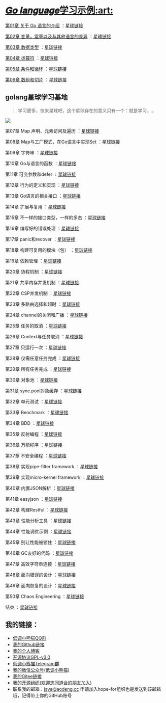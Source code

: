 <h1><a href="https://github.com/java-aodeng/golang-examples">𝑮𝒐 𝒍𝒂𝒏𝒈𝒖𝒂𝒈𝒆学习示例:art:</a></h1>

<a href="https://github.com/java-aodeng/golang-examples/blob/master/go-01/1.md">第01章 关于 Go 语言的介绍</a> ：<a href="https://t.zsxq.com/fuRr33f">星球链接</a>

<a href="https://github.com/java-aodeng/golang-examples/blob/master/go-02/1.md">第02章 变量，常量以及与其他语言的差异</a> ：<a href="https://t.zsxq.com/qrBMbuB">星球链接</a>

<a href="https://github.com/java-aodeng/golang-examples/blob/master/go-03/1.md">第03章 数据类型</a> ：<a href="https://t.zsxq.com/Vn2rfAm">星球链接</a>

<a href="https://github.com/java-aodeng/golang-examples/blob/master/go-04/1.md">第04章 运算符</a> ：<a href="https://t.zsxq.com/qvvzZb2">星球链接</a>

<a href="https://github.com/java-aodeng/golang-examples/blob/master/go-05/1.md">第05章 条件和循环</a> ：<a href="https://t.zsxq.com/fyBiMJI">星球链接</a>

<a href="https://github.com/java-aodeng/golang-examples/blob/master/go-06/1.md">第06章 数组和切片</a> ：<a href="https://t.zsxq.com/qvvzZb2">星球链接</a>

## golang星球学习基地
> 学习更多，快来星球吧，这个星球存在的意义只有一个：就是学习……

![](https://i.loli.net/2019/06/13/5d01b9fbec81470229.png)

第07章 Map 声明、元素访问及遍历 ：<a href="https://t.zsxq.com/qvvzZb2">星球链接</a>

第08章 Map与工厂模式，在Go语言中实现Set ：<a href="https://t.zsxq.com/qvvzZb2">星球链接</a>

第09章 字符串 ：<a href="https://t.zsxq.com/qvvzZb2">星球链接</a>

第10章 Go与语言的函数 ：<a href="https://t.zsxq.com/qvvzZb2">星球链接</a>

第11章 可变参数和defer ：<a href="https://t.zsxq.com/qvvzZb2">星球链接</a>

第12章 行为的定义和实现 ：<a href="https://t.zsxq.com/qvvzZb2">星球链接</a>

第13章 Go语言的相关接口 ：<a href="https://t.zsxq.com/qvvzZb2">星球链接</a>

第14章 扩展与复用 ：<a href="https://t.zsxq.com/qvvzZb2">星球链接</a>

第15章 不一样的接口类型，一样的多态 ：<a href="https://t.zsxq.com/qvvzZb2">星球链接</a>

第16章 编写好的错误处理 ：<a href="https://t.zsxq.com/qvvzZb2">星球链接</a>

第17章 panic和recover ：<a href="https://t.zsxq.com/qvvzZb2">星球链接</a>

第18章 构建可复用的模块（包） ：<a href="https://t.zsxq.com/qvvzZb2">星球链接</a>

第19章 依赖管理 ：<a href="https://t.zsxq.com/qvvzZb2">星球链接</a>

第20章 协程机制 ：<a href="https://t.zsxq.com/qvvzZb2">星球链接</a>

第21章 共享内存并发机制 ：<a href="https://t.zsxq.com/qvvzZb2">星球链接</a>

第22章 CSP并发机制 ：<a href="https://t.zsxq.com/qvvzZb2">星球链接</a>

第23章 多路由选择和超时 ：<a href="https://t.zsxq.com/qvvzZb2">星球链接</a>

第24章 channel的关闭和广播 ：<a href="https://t.zsxq.com/qvvzZb2">星球链接</a>

第25章 任务的取消 ：<a href="https://t.zsxq.com/qvvzZb2">星球链接</a>

第26章 Context与任务取消 ：<a href="https://t.zsxq.com/qvvzZb2">星球链接</a>

第27章 只运行一次 ：<a href="https://t.zsxq.com/qvvzZb2">星球链接</a>

第28章 仅需任意任务完成 ：<a href="https://t.zsxq.com/qvvzZb2">星球链接</a>

第29章 所有任务完成 ：<a href="https://t.zsxq.com/qvvzZb2">星球链接</a>

第30章 对象池 ：<a href="https://t.zsxq.com/qvvzZb2">星球链接</a>

第31章 sync.pool对象缓存 ：<a href="https://t.zsxq.com/qvvzZb2">星球链接</a>

第32章 单元测试 ：<a href="https://t.zsxq.com/qvvzZb2">星球链接</a>

第33章 Benchmark ：<a href="https://t.zsxq.com/qvvzZb2">星球链接</a>

第34章 BDD ：<a href="https://t.zsxq.com/qvvzZb2">星球链接</a>

第35章 反射编程 ：<a href="https://t.zsxq.com/qvvzZb2">星球链接</a>

第36章 万能程序 ：<a href="https://t.zsxq.com/qvvzZb2">星球链接</a>

第37章 不安全编程 ：<a href="https://t.zsxq.com/qvvzZb2">星球链接</a>

第38章 实现pipe-filter framework ：<a href="https://t.zsxq.com/qvvzZb2">星球链接</a>

第39章 实现micro-kernel framework ：<a href="https://t.zsxq.com/qvvzZb2">星球链接</a>

第40章 内置JSON解析 ：<a href="https://t.zsxq.com/qvvzZb2">星球链接</a>

第41章 easyjson ：<a href="https://t.zsxq.com/qvvzZb2">星球链接</a>

第42章 构建Restful ：<a href="https://t.zsxq.com/qvvzZb2">星球链接</a>

第43章 性能分析工具 ：<a href="https://t.zsxq.com/qvvzZb2">星球链接</a>

第44章 性能调优示例 ：<a href="https://t.zsxq.com/qvvzZb2">星球链接</a>

第45章 别让性能被锁住 ：<a href="https://t.zsxq.com/qvvzZb2">星球链接</a>

第46章 GC友好的代码 ：<a href="https://t.zsxq.com/qvvzZb2">星球链接</a>

第47章 高效字符串连接 ：<a href="https://t.zsxq.com/qvvzZb2">星球链接</a>

第48章 面向错误的设计 ：<a href="https://t.zsxq.com/qvvzZb2">星球链接</a>

第49章 面向恢复的设计 ：<a href="https://t.zsxq.com/qvvzZb2">星球链接</a>

第50章 Chaos Engineering ：<a href="https://t.zsxq.com/qvvzZb2">星球链接</a>

结束 ：<a href="https://t.zsxq.com/qvvzZb2">星球链接</a>

## 我的链接：

- [低调小熊猫QQ群](https://jq.qq.com/?_wv=1027&k=5y4H7Nz) 
- [我的Github链接](https://github.com/java-aodeng)
- [我的个人博客](https://aodeng.cc)
- [开源协议GPL-v3.0](https://github.com/java-aodeng/golang-examples/blob/master/LICENSE)
- [低调小熊猫Telegram群](https://t.me/joinchat/LSsyBxVKLGEkF5MtIhg6TQ)
- [我的微信公众号(低调小熊猫)](https://mp.weixin.qq.com/s/l5t8WSCG_-shiD4BPpLYiw) 
- [我的Gitee链接](https://gitee.com/java-aodeng)
- [我的开源组织(欢迎志同道合的朋友加入)](https://github.com/hope-for)
- 联系我的邮箱：java@aodeng.cc 申请加入hope-for组织也是发送到该邮箱哦，记得带上你的GitHub账号